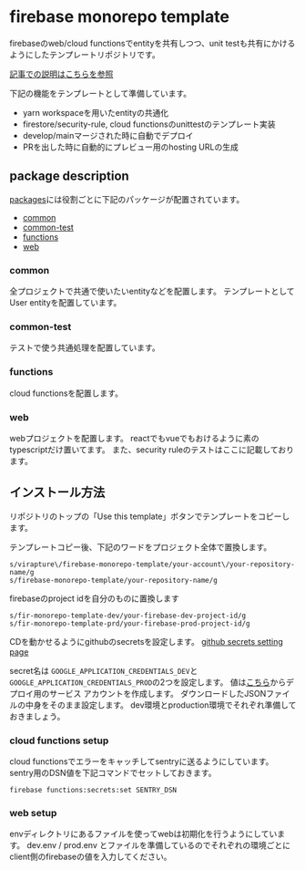 # firebase monorepo template

firebaseのweb/cloud functionsでentityを共有しつつ、unit testも共有にかけるようにしたテンプレートリポジトリです。

[記事での説明はこちらを参照](https://qiita.com/mogmet/fafe7c58cb7649cf1b36)

下記の機能をテンプレートとして準備しています。

- yarn workspaceを用いたentityの共通化
- firestore/security-rule, cloud functionsのunittestのテンプレート実装
- develop/mainマージされた時に自動でデプロイ
- PRを出した時に自動的にプレビュー用のhosting URLの生成

## package description

[packages](./tree/main/packages)には役割ごとに下記のパッケージが配置されています。

- [common](./tree/main/packages/common)
- [common-test](./tree/main/packages/common-test)
- [functions](./tree/main/packages/functions)
- [web](./tree/main/packages/web)

### common

全プロジェクトで共通で使いたいentityなどを配置します。
テンプレートとしてUser entityを配置しています。

### common-test

テストで使う共通処理を配置しています。

### functions

cloud functionsを配置します。

### web

webプロジェクトを配置します。
reactでもvueでもおけるように素のtypescriptだけ置いてます。
また、security ruleのテストはここに記載しております。

## インストール方法

リポジトリのトップの「Use this template」ボタンでテンプレートをコピーします。

テンプレートコピー後、下記のワードをプロジェクト全体で置換します。

```
s/virapture\/firebase-monorepo-template/your-account\/your-repository-name/g
s/firebase-monorepo-template/your-repository-name/g
```

firebaseのproject idを自分のものに置換します
```
s/fir-monorepo-template-dev/your-firebase-dev-project-id/g
s/fir-monorepo-template-prd/your-firebase-prod-project-id/g
```

CDを動かせるようにgithubのsecretsを設定します。
[github secrets setting page](./settings/secrets/actions)

secret名は `GOOGLE_APPLICATION_CREDENTIALS_DEV`と`GOOGLE_APPLICATION_CREDENTIALS_PROD`の2つを設定します。
値は[こちら](https://cloud.google.com/docs/authentication/getting-started)からデプロイ用のサービス アカウントを作成します。
ダウンロードしたJSONファイルの中身をそのまま設定します。
dev環境とproduction環境でそれぞれ準備しておきましょう。

### cloud functions setup

cloud functionsでエラーをキャッチしてsentryに送るようにしています。
sentry用のDSN値を下記コマンドでセットしておきます。

```shell
firebase functions:secrets:set SENTRY_DSN
```

### web setup

envディレクトリにあるファイルを使ってwebは初期化を行うようにしています。
dev.env / prod.env とファイルを準備しているのでそれぞれの環境ごとにclient側のfirebaseの値を入力してください。
